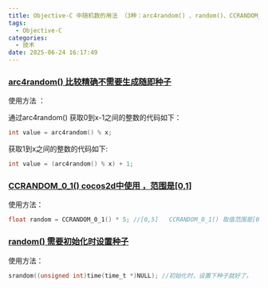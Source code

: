 ```yaml
---
title: Objective-C 中随机数的用法 （3种：arc4random() 、random()、CCRANDOM_0_1() ）
tags:
  - Objective-C
categories:
  - 技术
date: 2025-06-24 16:17:49
---
```


### [arc4random() 比较精确不需要生成随即种子](#1)

使用方法 ：

通过arc4random() 获取0到x-1之间的整数的代码如下：

```objectivec
int value = arc4random() % x;
```

获取1到x之间的整数的代码如下:

```objectivec
int value = (arc4random() % x) + 1;
```

### [CCRANDOM_0_1() cocos2d中使用 ，范围是[0,1]](#2)

使用方法：

```objectivec
float random = CCRANDOM_0_1() * 5; //[0,5]   CCRANDOM_0_1() 取值范围是[0,1]
```

### [random() 需要初始化时设置种子](#3)

使用方法：

```objectivec
srandom((unsigned int)time(time_t *)NULL); //初始化时，设置下种子就好了。
```

